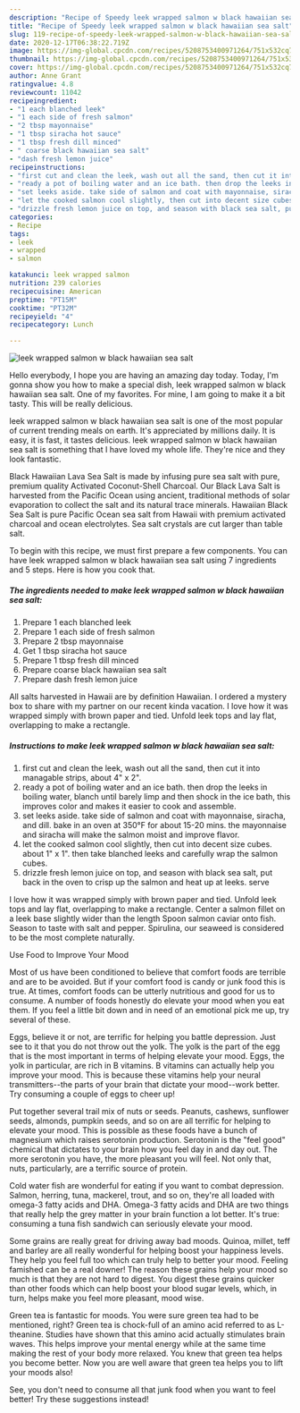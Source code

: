 ```yaml
---
description: "Recipe of Speedy leek wrapped salmon w black hawaiian sea salt"
title: "Recipe of Speedy leek wrapped salmon w black hawaiian sea salt"
slug: 119-recipe-of-speedy-leek-wrapped-salmon-w-black-hawaiian-sea-salt
date: 2020-12-17T06:38:22.719Z
image: https://img-global.cpcdn.com/recipes/5208753400971264/751x532cq70/leek-wrapped-salmon-w-black-hawaiian-sea-salt-recipe-main-photo.jpg
thumbnail: https://img-global.cpcdn.com/recipes/5208753400971264/751x532cq70/leek-wrapped-salmon-w-black-hawaiian-sea-salt-recipe-main-photo.jpg
cover: https://img-global.cpcdn.com/recipes/5208753400971264/751x532cq70/leek-wrapped-salmon-w-black-hawaiian-sea-salt-recipe-main-photo.jpg
author: Anne Grant
ratingvalue: 4.8
reviewcount: 11042
recipeingredient:
- "1 each blanched leek"
- "1 each side of fresh salmon"
- "2 tbsp mayonnaise"
- "1 tbsp siracha hot sauce"
- "1 tbsp fresh dill minced"
- " coarse black hawaiian sea salt"
- "dash fresh lemon juice"
recipeinstructions:
- "first cut and clean the leek, wash out all the sand, then cut it into managable strips, about 4&#34; x 2&#34;."
- "ready a pot of boiling water and an ice bath. then drop the leeks in boiling water, blanch until barely limp and then shock in the ice bath, this improves color and makes it easier to cook and assemble."
- "set leeks aside. take side of salmon and coat with mayonnaise, siracha, and dill. bake in an oven at 350°F for about 15-20 mins. the mayonnaise and siracha will make the salmon moist and improve flavor."
- "let the cooked salmon cool slightly, then cut into decent size cubes. about 1&#34; x 1&#34;. then take blanched leeks and carefully wrap the salmon cubes."
- "drizzle fresh lemon juice on top, and season with black sea salt, put back in the oven to crisp up the salmon and heat up at leeks. serve"
categories:
- Recipe
tags:
- leek
- wrapped
- salmon

katakunci: leek wrapped salmon 
nutrition: 239 calories
recipecuisine: American
preptime: "PT15M"
cooktime: "PT32M"
recipeyield: "4"
recipecategory: Lunch

---
```



![leek wrapped salmon w black hawaiian sea salt](https://img-global.cpcdn.com/recipes/5208753400971264/751x532cq70/leek-wrapped-salmon-w-black-hawaiian-sea-salt-recipe-main-photo.jpg)

Hello everybody, I hope you are having an amazing day today. Today, I'm gonna show you how to make a special dish, leek wrapped salmon w black hawaiian sea salt. One of my favorites. For mine, I am going to make it a bit tasty. This will be really delicious.

leek wrapped salmon w black hawaiian sea salt is one of the most popular of current trending meals on earth. It's appreciated by millions daily. It is easy, it is fast, it tastes delicious. leek wrapped salmon w black hawaiian sea salt is something that I have loved my whole life. They're nice and they look fantastic.

Black Hawaiian Lava Sea Salt is made by infusing pure sea salt with pure, premium quality Activated Coconut-Shell Charcoal. Our Black Lava Salt is harvested from the Pacific Ocean using ancient, traditional methods of solar evaporation to collect the salt and its natural trace minerals. Hawaiian Black Sea Salt is pure Pacific Ocean sea salt from Hawaii with premium activated charcoal and ocean electrolytes. Sea salt crystals are cut larger than table salt.


To begin with this recipe, we must first prepare a few components. You can have leek wrapped salmon w black hawaiian sea salt using 7 ingredients and 5 steps. Here is how you cook that.

<!--inarticleads1-->

##### The ingredients needed to make leek wrapped salmon w black hawaiian sea salt:

1. Prepare 1 each blanched leek
1. Prepare 1 each side of fresh salmon
1. Prepare 2 tbsp mayonnaise
1. Get 1 tbsp siracha hot sauce
1. Prepare 1 tbsp fresh dill minced
1. Prepare  coarse black hawaiian sea salt
1. Prepare dash fresh lemon juice


All salts harvested in Hawaii are by definition Hawaiian. I ordered a mystery box to share with my partner on our recent kinda vacation. I love how it was wrapped simply with brown paper and tied. Unfold leek tops and lay flat, overlapping to make a rectangle. 

<!--inarticleads2-->

##### Instructions to make leek wrapped salmon w black hawaiian sea salt:

1. first cut and clean the leek, wash out all the sand, then cut it into managable strips, about 4&#34; x 2&#34;.
1. ready a pot of boiling water and an ice bath. then drop the leeks in boiling water, blanch until barely limp and then shock in the ice bath, this improves color and makes it easier to cook and assemble.
1. set leeks aside. take side of salmon and coat with mayonnaise, siracha, and dill. bake in an oven at 350°F for about 15-20 mins. the mayonnaise and siracha will make the salmon moist and improve flavor.
1. let the cooked salmon cool slightly, then cut into decent size cubes. about 1&#34; x 1&#34;. then take blanched leeks and carefully wrap the salmon cubes.
1. drizzle fresh lemon juice on top, and season with black sea salt, put back in the oven to crisp up the salmon and heat up at leeks. serve


I love how it was wrapped simply with brown paper and tied. Unfold leek tops and lay flat, overlapping to make a rectangle. Center a salmon fillet on a leek base slightly wider than the length Spoon salmon caviar onto fish. Season to taste with salt and pepper. Spirulina, our seaweed is considered to be the most complete naturally. 

Use Food to Improve Your Mood


Most of us have been conditioned to believe that comfort foods are terrible and are to be avoided. But if your comfort food is candy or junk food this is true. At times, comfort foods can be utterly nutritious and good for us to consume. A number of foods honestly do elevate your mood when you eat them. If you feel a little bit down and in need of an emotional pick me up, try several of these.

Eggs, believe it or not, are terrific for helping you battle depression. Just see to it that you do not throw out the yolk. The yolk is the part of the egg that is the most important in terms of helping elevate your mood. Eggs, the yolk in particular, are rich in B vitamins. B vitamins can actually help you improve your mood. This is because these vitamins help your neural transmitters--the parts of your brain that dictate your mood--work better. Try consuming a couple of eggs to cheer up!

Put together several trail mix of nuts or seeds. Peanuts, cashews, sunflower seeds, almonds, pumpkin seeds, and so on are all terrific for helping to elevate your mood. This is possible as these foods have a bunch of magnesium which raises serotonin production. Serotonin is the "feel good" chemical that dictates to your brain how you feel day in and day out. The more serotonin you have, the more pleasant you will feel. Not only that, nuts, particularly, are a terrific source of protein.

Cold water fish are wonderful for eating if you want to combat depression. Salmon, herring, tuna, mackerel, trout, and so on, they're all loaded with omega-3 fatty acids and DHA. Omega-3 fatty acids and DHA are two things that really help the grey matter in your brain function a lot better. It's true: consuming a tuna fish sandwich can seriously elevate your mood. 

Some grains are really great for driving away bad moods. Quinoa, millet, teff and barley are all really wonderful for helping boost your happiness levels. They help you feel full too which can truly help to better your mood. Feeling famished can be a real downer! The reason these grains help your mood so much is that they are not hard to digest. You digest these grains quicker than other foods which can help boost your blood sugar levels, which, in turn, helps make you feel more pleasant, mood wise.

Green tea is fantastic for moods. You were sure green tea had to be mentioned, right? Green tea is chock-full of an amino acid referred to as L-theanine. Studies have shown that this amino acid actually stimulates brain waves. This helps improve your mental energy while at the same time making the rest of your body more relaxed. You knew that green tea helps you become better. Now you are well aware that green tea helps you to lift your moods also!

See, you don't need to consume all that junk food when you want to feel better! Try  these suggestions  instead!

